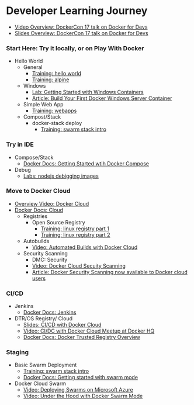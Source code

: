 # Developer Learning Journey
- [Video Overview: DockerCon 17 talk on Docker for Devs](https://youtu.be/y9IYnEDSVEc?list=PLkA60AVN3hh8_lyxE2jjGaGyr0UoqIv4K)
- [Slides Overview: DockerCon 17 talk on Docker for Devs](https://www.slideshare.net/Docker/docker-for-devs-john-zaccone-ibm)

### Start Here: Try it locally, or on Play With Docker
- Hello World
  - General
    - [Training: hello world](http://training.play-with-docker.com/helloworld/)
    - [Training: alpine](http://training.play-with-docker.com/alpine/)
   - Windows
     - [Lab: Getting Started with Windows Containers](https://github.com/docker/labs/tree/master/windows/windows-containers)
     - [Article: Build Your First Docker Windows Server Container](https://blog.docker.com/2016/09/build-your-first-docker-windows-server-container/)
   - Simple Web App
     - [Training: webapps](http://training.play-with-docker.com/webapps/)
   - Compost/Stack
     - docker-stack deploy
       - [Training: swarm stack intro](http://training.play-with-docker.com/swarm-stack-intro)

### Try in IDE
- Compose/Stack
    - [Docker Docs: Getting Started wtih Docker Compose](https://docs.docker.com/compose/gettingstarted/) 
- Debug
    - [Labs: nodejs debigging images](https://github.com/docker/labs/tree/master/developer-tools/nodejs-debugging/images)

### Move to Docker Cloud
- [Overview Video: Docker Cloud](https://www.youtube.com/watch?v=VW1RIWMQOg0&list=PLkA60AVN3hh8Jtg6IduMZCeCuzRYZH5Wz)
- [Docker Docs: Cloud](https://docs.docker.com/docker-cloud/)
  - Registries
    - Open Source Registry
      - [Training: linux registry part 1](http://training.play-with-docker.com/linux-registry-part1/)
      - [Training: linux registry part 2](http://training.play-with-docker.com/linux-registry-part2/)
  - Autobuilds
    - [Video: Automated Builds with Docker Cloud](https://www.youtube.com/watch?v=sl2mfyjnkXk&list=PLkA60AVN3hh8Jtg6IduMZCeCuzRYZH5Wz&index=6)
  - Security Scanning
    - DMC: Security
    - [Video: Docker Cloud Secuity Scanning](https://www.youtube.com/watch?v=mp2xuOHdJ4Y&index=4&list=PLkA60AVN3hh8Jtg6IduMZCeCuzRYZH5Wz)
    - [Article: Docker Security Scanning now available to Docker cloud users](http://www.zdnet.com/article/docker-security-scanning-now-available-to-docker-cloud-users/)

### CI/CD
- Jenkins
    - [Docker Docs: Jenkins](https://docs.docker.com/samples/jenkins/)
- DTR/OS Registry/ Cloud
  - [Slides: CI/CD with Docker Cloud](http://www.slideshare.net/Docker/docker-meetup-at-docker-hq-docker-cloud?ref=https://blog.docker.com/2016/06/docker-cloud-meetup/)
  - [Video: CI/DC with Docker Cloud Meetup at Docker HQ](https://www.youtube.com/watch?list=PLkA60AVN3hh9-7WqDqBqDRtVVIXydSM-_&v=FBzNqhhOJBs)
  - [Docker Docs: Docker Trusted Registry Overview](https://docs.docker.com/datacenter/dtr/2.1/guides/)

### Staging
- Basic Swarm Deployment
  - [Training: swarm stack intro](http://training.play-with-docker.com/swarm-stack-intro/)
  - [Docker Docs: Getting started with swarm mode](https://docs.docker.com/engine/swarm/swarm-tutorial/)
- Docker Cloud Swarm
  - [Video: Deploying Swarms on Microsoft Azure](https://www.youtube.com/watch?v=LlpyiGAVBVg&index=10&list=PLkA60AVN3hh8Jtg6IduMZCeCuzRYZH5Wz)
  - [Video: Under the Hood with Docker Swarm Mode](https://www.youtube.com/watch?v=Mw4ImA2IB10&list=PLkA60AVN3hh-HFXhOCZXyIi-du9FxliCN&t=75s&index=6)
  
  


